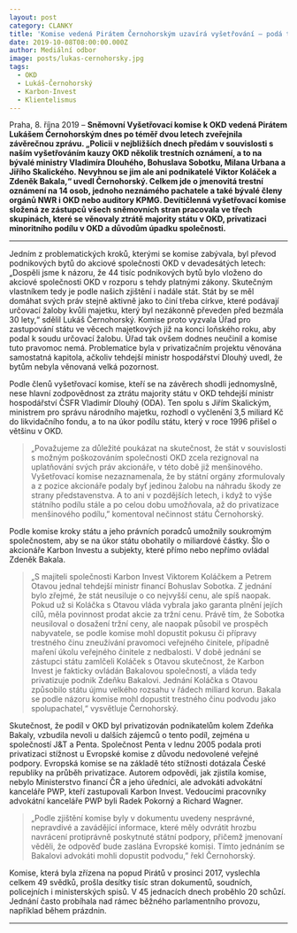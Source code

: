 ```yaml
---
layout: post
category: CLANKY
title: 'Komise vedená Pirátem Černohorským uzavírá vyšetřování – podá trestní oznámení na exministry Dlouhého, Urbana i Sobotku. Bakalu a Koláčka podezírá z podvodu'
date: 2019-10-08T08:00:00.000Z
author: Mediální odbor
image: posts/lukas-cernohorsky.jpg
tags:
  - OKD
  - Lukáš-Černohorský
  - Karbon-Invest
  - Klientelismus
---
```


Praha, 8. října 2019 – **Sněmovní Vyšetřovací komise k OKD vedená Pirátem Lukášem Černohorským dnes po téměř dvou letech zveřejnila závěrečnou zprávu. „Policii v nejbližších dnech předám v souvislosti s naším vyšetřováním kauzy OKD několik trestních oznámení, a to na bývalé ministry Vladimíra Dlouhého, Bohuslava Sobotku, Milana Urbana a Jiřího Skalického. Nevyhnou se jim ale ani podnikatelé Viktor Koláček a Zdeněk Bakala,“ uvedl Černohorský. Celkem jde o jmenovitá trestní oznámení na 14 osob, jednoho neznámého pachatele a také bývalé členy orgánů NWR i OKD nebo auditory KPMG. Devítičlenná vyšetřovací komise složená ze zástupců všech sněmovních stran pracovala ve třech skupinách, které se věnovaly ztrátě majority státu v OKD, privatizaci minoritního podílu v OKD a důvodům úpadku společnosti.**

<hr />

Jedním z problematických kroků, kterými se komise zabývala, byl převod podnikových bytů do akciové společnosti OKD v devadesátých letech: „Dospěli jsme k názoru, že 44 tisíc podnikových bytů bylo vloženo do akciové společnosti OKD v rozporu s tehdy platnými zákony. Skutečným vlastníkem tedy je podle našich zjištění i nadále stát. Stát by se měl domáhat svých práv stejně aktivně jako to činí třeba církve, které podávají určovací žaloby kvůli majetku, který byl nezákonně převeden před bezmála 30 lety,“ sdělil Lukáš Černohorský. Komise proto vyzvala Úřad pro zastupování státu ve věcech majetkových již na konci loňského roku, aby podal k soudu určovací žalobu. Úřad tak ovšem dodnes neučinil a komise tuto pravomoc nemá. Problematice byla v privatizačním projektu věnována samostatná kapitola, ačkoliv tehdejší ministr hospodářství Dlouhý uvedl, že bytům nebyla věnovaná velká pozornost.

Podle členů vyšetřovací komise, kteří se na závěrech shodli jednomyslně, nese hlavní zodpovědnost za ztrátu majority státu v OKD tehdejší ministr hospodářství ČSFR Vladimír Dlouhý (ODA). Ten spolu s Jiřím Skalickým, ministrem pro správu národního majetku, rozhodl o vyčlenění 3,5 miliard Kč do likvidačního fondu, a to na úkor podílu státu, který v roce 1996 přišel o většinu v OKD.

> „Považujeme za důležité poukázat na skutečnost, že stát v souvislosti s možným poškozováním společnosti OKD zcela rezignoval na uplatňování svých práv akcionáře, v této době již menšinového. Vyšetřovací komise nezaznamenala, že by státní orgány zformulovaly a z pozice akcionáře podaly byť jedinou žalobu na náhradu škody ze strany představenstva. A to ani v pozdějších letech, i když to výše státního podílu stále a po celou dobu umožňovala, až do privatizace menšinového podílu,” komentoval nečinnost státu Černohorský.

Podle komise kroky státu a jeho právních poradců umožnily soukromým společnostem, aby se na úkor státu obohatily o miliardové částky. Šlo o akcionáře Karbon Investu a subjekty, které přímo nebo nepřímo ovládal Zdeněk Bakala. 

> „S majiteli společnosti Karbon Invest Viktorem Koláčkem a Petrem Otavou jednal tehdejší ministr financí Bohuslav Sobotka. Z jednání bylo zřejmé, že stát neusiluje o co nejvyšší cenu, ale spíš naopak. Pokud už si Koláčka s Otavou vláda vybrala jako garanta plnění jejích cílů, měla povinnost prodat akcie za tržní cenu. Právě tím, že Sobotka neusiloval o dosažení tržní ceny, ale naopak působil ve prospěch nabyvatele, se podle komise mohl dopustit pokusu či přípravy trestného činu zneužívání pravomoci veřejného činitele, případně maření úkolu veřejného činitele z nedbalosti. V době jednání se zástupci státu zamlčeli Koláček s Otavou skutečnost, že Karbon Invest je fakticky ovládán Bakalovou společností, a vláda tedy privatizuje podnik Zdeňku Bakalovi. Jednání Koláčka s Otavou způsobilo státu újmu velkého rozsahu v řádech miliard korun. Bakala se podle názoru komise mohl dopustit trestného činu podvodu jako spolupachatel,“ vysvětluje Černohorský.

Skutečnost, že podíl v OKD byl privatizován podnikatelům kolem Zdeňka Bakaly, vzbudila nevoli u dalších zájemců o tento podíl, zejména u společností J&T a Penta. Společnost Penta v lednu 2005 podala proti privatizaci stížnost u Evropské komise z důvodu nedovolené veřejné podpory. Evropská komise se na základě této stížnosti dotázala České republiky na průběh privatizace. Autorem odpovědi, jak zjistila komise, nebylo Ministerstvo financí ČR a jeho úředníci, ale advokáti advokátní kanceláře PWP, kteří zastupovali Karbon Invest. Vedoucími pracovníky advokátní kanceláře PWP byli Radek Pokorný a Richard Wagner. 

> „Podle zjištění komise byly v dokumentu uvedeny nesprávné, nepravdivé a zavádějící informace, které měly odvrátit hrozbu navrácení protiprávně poskytnuté státní podpory, přičemž jmenovaní věděli, že odpověď bude zaslána Evropské komisi. Tímto jednáním se Bakalovi advokáti mohli dopustit podvodu,” řekl Černohorský.

Komise, která byla zřízena na popud Pirátů v prosinci 2017, vyslechla celkem 49 svědků, prošla desítky tisíc stran dokumentů, soudních, policejních i ministerských spisů. V 45 jednacích dnech proběhlo 20 schůzí. Jednání často probíhala nad rámec běžného parlamentního provozu, například během prázdnin.

- - -
